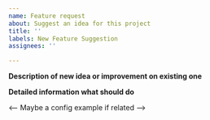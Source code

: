 ```yaml
---
name: Feature request
about: Suggest an idea for this project
title: ''
labels: New Feature Suggestion
assignees: ''

---
```


**Description of new idea or improvement on existing one**

**Detailed information what should do**

<-- Maybe a config example if related -->

